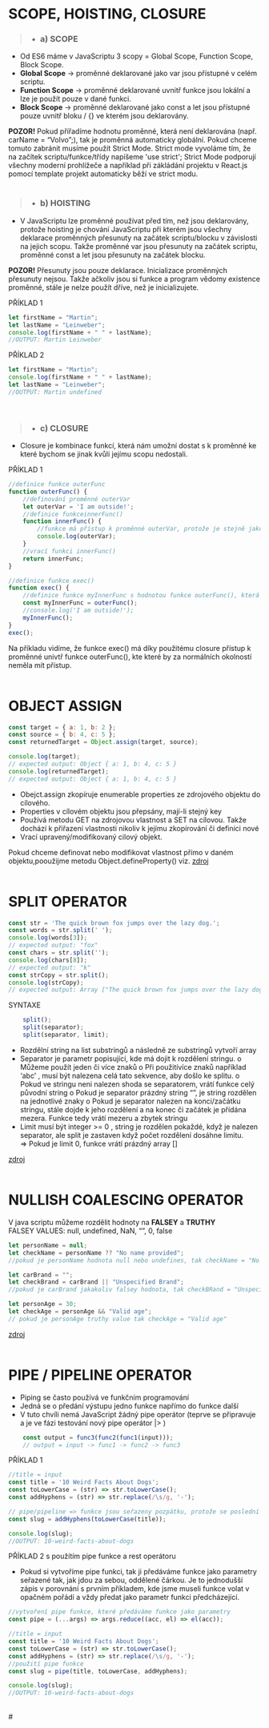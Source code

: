 # **SCOPE, HOISTING, CLOSURE**
>- ### **a) SCOPE**
- Od ES6 máme v JavaScriptu 3 scopy = Global Scope, Function Scope, Block Scope.
- **Global Scope** -> proměnné deklarované jako var jsou přístupné v celém scriptu.
- **Function Scope** -> proměnné deklarované uvnitř funkce jsou lokální a lze je použít pouze v dané funkci.
- **Block Scope** -> proměnné deklarované jako const a let jsou přístupné pouze uvnitř bloku / {} ve kterém jsou deklarovány.

**POZOR!** Pokud přířadíme hodnotu proměnné, která není deklarována (např. carName = “Volvo”;), tak je proměnná automaticky globální. Pokud chceme tomuto zabránit musíme použít Strict Mode. Strict mode vyvoláme tím, že na začítek scriptu/funkce/třídy napíšeme 'use strict';
Strict Mode podporují všechny moderní prohlížeče a například při zákládání projektu v React.js pomocí template projekt automaticky běží ve strict modu.</br></br>

>- ### **b) HOISTING**

- V JavaScriptu lze proměnné používat před tím, než jsou deklarovány, protože hoisting je chování JavaScriptu při kterém jsou všechny deklarace proměnných přesunuty na začátek scriptu/blocku v závislosti na jejich scopu. Takže proměnné var jsou přesunuty na začátek scriptu, proměnné const a let jsou přesunuty na začátek blocku.</br>

**POZOR!** Přesunuty jsou pouze deklarace. Inicializace proměnných přesunuty nejsou. Takže ačkoliv jsou si funkce a program vědomy existence proměnné, stále je nelze použít dříve, než je inicializujete.

PŘÍKLAD 1
```js
let firstName = "Martin";
let lastName = "Leinweber";
console.log(firstName + " " + lastName);
//OUTPUT: Martin Leinweber
```

PŘÍKLAD 2
```js
let firstName = "Martin";
console.log(firstName + " " + lastName);
let lastName = "Leinweber";
//OUTPUT: Martin undefined
```
</br>

>- ### **c) CLOSURE**
- Closure je kombinace funkcí, která nám umožní dostat s k proměnné ke které bychom se jinak kvůli jejímu scopu nedostali.

PŘÍKLAD 1
```js
//definice funkce outerFunc
function outerFunc() { 
	//definování proměnné outerVar
	let outerVar = 'I am outside!';
	//definice funkceinnerFunc()
	function innerFunc() {
		//funkce má přístup k proměnné outerVar, protože je stejně jako ona definována uvnitř lexical scopu funkce outerFunc()
		console.log(outerVar);
	}
	//vrací funkci innerFunc()
	return innerFunc;
}

//definice funkce exec()
function exec() { 
	//definice funkce myInnerFunc s hodnotou funkce outerFunc(), která jak víme vrací innerFunc()
	const myInnerFunc = outerFunc(); 
	//console.log('I am outside!');
	myInnerFunc();
}
exec();
```
Na příkladu vidíme, že funkce exec() má díky použitému closure přístup k proměnné univtř funkce outerFunc(), kte které by za normálních okolností neměla mít přístup.
</br></br>

# OBJECT ASSIGN
```js
const target = { a: 1, b: 2 };
const source = { b: 4, c: 5 };
const returnedTarget = Object.assign(target, source);

console.log(target);
// expected output: Object { a: 1, b: 4, c: 5 }
console.log(returnedTarget);
// expected output: Object { a: 1, b: 4, c: 5 }
```
- Obejct.assign zkopíruje enumerable properties ze zdrojového objektu do cílového.
- Properties v cílovém objektu jsou přepsány, mají-li stejný key
- Používá metodu GET na zdrojovou vlastnost a SET na cílovou. Takže dochází k přiřazení vlastnosti nikoliv k jejímu zkopírování či definici nové
- Vrací upravený/modifikovaný cilový objekt.</br>

Pokud chceme definovat nebo modifikovat vlastnost přímo v daném objektu,pooužijme metodu Object.defineProperty() viz. [zdroj](https://developer.mozilla.org/en-US/docs/Web/JavaScript/Reference/Global_Objects/Object/assign)
</br></br>

# SPLIT OPERATOR
```js
const str = 'The quick brown fox jumps over the lazy dog.';
const words = str.split(' ');
console.log(words[3]);
// expected output: "fox"
const chars = str.split('');
console.log(chars[8]);
// expected output: "k"
const strCopy = str.split();
console.log(strCopy);
// expected output: Array ["The quick brown fox jumps over the lazy dog."]
```

SYNTAXE
```js
	split();
	split(separator);
	split(separator, limit);
```

- Rozdělní string na list substringů a následně ze substringů vytvoří array
- Separator je parametr popisující, kde má dojit k rozdělení stringu.
o Můžeme použít jeden či více znaků
o Při použitívíce znaků například ‘abc’ , musí být nalezena celá tato sekvence, aby došlo ke splitu.
o Pokud ve stringu neni nalezen shoda se separatorem, vrátí funkce celý původní string
o Pokud je separator prázdný string “”, je string rozdělen na jednotlivé znaky
o Pokud je separator nalezen na konci/začátku stringu, stále dojde k jeho rozdělení a na konec či začátek je přídána mezera. Funkce tedy vrátí mezeru a zbytek stringu
- Limit musí být integer >= 0 , string je rozdělen pokaždé, když je nalezen separator, ale split je zastaven když počet rozdělení dosáhne limitu.
<br>=> Pokud je limit 0, funkce vrátí prázdný array []

[zdroj](https://developer.mozilla.org/en-US/docs/Web/JavaScript/Reference/Global_Objects/String/split)
<br></br>
# NULLISH COALESCING OPERATOR
V java scriptu můžeme rozdělit hodnoty na **FALSEY** a **TRUTHY**<br>
FALSEY VALUES: null, undefined, NaN, “”, 0, false
```js
let personName = null;
let checkName = personName ?? "No name provided";
//pokud je personName hodnota null nebo undefines, tak checkName = "No name provided"

let carBrand = "";
let checkBrand = carBrand || "Unspecified Brand";
//pokud je carBrand jakakoliv falsey hodnota, tak checkBRand = "Unspecified BRand"

let personAge = 30;
let checkAge = personAge && "Valid age";
// pokud je personAge truthy value tak checkAge = "Valid age"
```
[zdroj](https://developer.mozilla.org/en-US/docs/Web/JavaScript/Reference/Operators/Nullish_coalescing_operator)
<br></br>

# PIPE / PIPELINE OPERATOR
- Piping se často používá ve funkčním programování
- Jedná se o předání výstupu jedno funkce napřímo do funkce další
- V tuto chvíli nemá JavaScript žádný pipe operátor (teprve se připravuje a je ve fázi testování nový pipe operátor |> )

```js
	const output = func3(func2(func1(input)));
	// output = input -> func1 -> func2 -> func3
```
PŘÍKLAD 1
```js
//title = input
const title = '10 Weird Facts About Dogs';
const toLowerCase = (str) => str.toLowerCase();
const addHyphens = (str) => str.replace(/\s/g, '-');

// pipe/pipeline => funkce jsou seřazeny pozpátku, protože se poslední funkci předá jako parametr funkce předposlední, atd...
const slug = addHyphens(toLowerCase(title));

console.log(slug);
//OUTPUT: 10-weird-facts-about-dogs
```
PŘÍKLAD 2 s použítím pipe funkce a rest operátoru<br>
- Pokud si vytvoříme pipe funkci, tak ji předáváme funkce jako parametry seřazené tak, jak jdou za sebou, oddělené čárkou. Je to jednodušší zápis v porovnání s prvním příkladem, kde jsme museli funkce volat v opačném pořádí a vždy předat jako parametr funkci předcházející.
```js
//vytvoření pipe funkce, které předáváme funkce jako parametry
const pipe = (...args) => args.reduce((acc, el) => el(acc));

//title = input
const title = '10 Weird Facts About Dogs';
const toLowerCase = (str) => str.toLowerCase();
const addHyphens = (str) => str.replace(/\s/g, '-');
//použití pipe funkce
const slug = pipe(title, toLowerCase, addHyphens);

console.log(slug);
//OUTPUT: 10-weird-facts-about-dogs
```
<br>
#